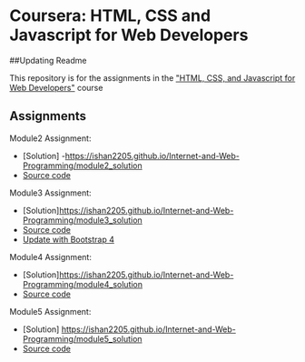 # Coursera: HTML, CSS and Javascript for Web Developers
##Updating Readme

This repository is for the assignments in the ["HTML, CSS, and Javascript for Web Developers"](https://www.coursera.org/learn/html-css-javascript-for-web-developers) course

## Assignments
Module2 Assignment:
- [Solution] -https://ishan2205.github.io/Internet-and-Web-Programming/module2_solution
- [Source code](./module2_solution)

Module3 Assignment:
- [Solution]https://ishan2205.github.io/Internet-and-Web-Programming/module3_solution
- [Source code](./module3_solution)
- [Update with Bootstrap 4](./module3_bootstrap4)

Module4 Assignment:
- [Solution]https://ishan2205.github.io/Internet-and-Web-Programming/module4_solution
- [Source code](./module4_solution)

Module5 Assignment:

- [Solution] https://ishan2205.github.io/Internet-and-Web-Programming/module5_solution
- [Source code](./module5_solution)
